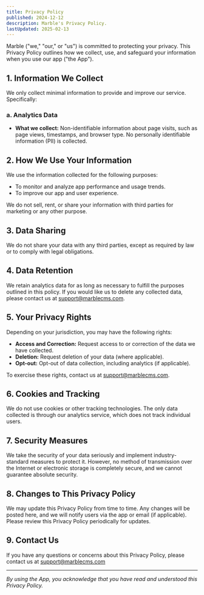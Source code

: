 ```yaml
---
title: Privacy Policy
published: 2024-12-12
description: Marble's Privacy Policy.
lastUpdated: 2025-02-13
---
```


Marble ("we," "our," or "us") is committed to protecting your privacy. This Privacy Policy outlines how we collect, use, and safeguard your information when you use our app ("the App").

## 1. Information We Collect

We only collect minimal information to provide and improve our service. Specifically:

### a. Analytics Data

- **What we collect:** Non-identifiable information about page visits, such as page views, timestamps, and browser type. No personally identifiable information (PII) is collected.

## 2. How We Use Your Information

We use the information collected for the following purposes:

- To monitor and analyze app performance and usage trends.
- To improve our app and user experience.

We do not sell, rent, or share your information with third parties for marketing or any other purpose.

## 3. Data Sharing

We do not share your data with any third parties, except as required by law or to comply with legal obligations.

## 4. Data Retention

We retain analytics data for as long as necessary to fulfill the purposes outlined in this policy. If you would like us to delete any collected data, please contact us at [support@marblecms.com](mailto:support@marblecms.com).

## 5. Your Privacy Rights

Depending on your jurisdiction, you may have the following rights:

- **Access and Correction:** Request access to or correction of the data we have collected.
- **Deletion:** Request deletion of your data (where applicable).
- **Opt-out:** Opt-out of data collection, including analytics (if applicable).

To exercise these rights, contact us at [support@marblecms.com](mailto:support@marblecms.com).

## 6. Cookies and Tracking

We do not use cookies or other tracking technologies. The only data collected is through our analytics service, which does not track individual users.

## 7. Security Measures

We take the security of your data seriously and implement industry-standard measures to protect it. However, no method of transmission over the Internet or electronic storage is completely secure, and we cannot guarantee absolute security.

## 8. Changes to This Privacy Policy

We may update this Privacy Policy from time to time. Any changes will be posted here, and we will notify users via the app or email (if applicable). Please review this Privacy Policy periodically for updates.

## 9. Contact Us

If you have any questions or concerns about this Privacy Policy, please contact us at [support@marblecms.com](mailto:support@marblecms.com)

---
*By using the App, you acknowledge that you have read and understood this Privacy Policy.*
